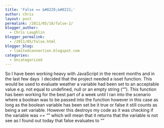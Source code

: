 ```yaml
---
title: 'False == &#8220;&#8221;'
author: chris
layout: post
permalink: /2011/05/18/false-2/
blogger_author:
  - Chris Laughlin
blogger_permalink:
  - /2011/05/false.html
blogger_blog:
  - limitedconnection.blogspot.com
categories:
  - Uncategorized
---
```

<div dir="ltr" style="text-align: left;" trbidi="on">
  So I have been working heavy with JavaScript in the recent months and in the last few days&nbsp; I decided that the project needed a isset function. This would be used to evaluate weather a variable had been set to an acceptable value e.g. not equal to undefined, null or an empty string (&#8220;&#8221;). This function has been working for the best part of a week until I ran into the scenario where a boolean was to be passed into the function however in this case as long as the boolean variable has been set be it true or false it still counts as being a set variable. However this destroys my code as it was checking if the variable was == &#8220;&#8221; which will mean that it returns that the variable is not see as I found out today that false evaluates to &#8220;&#8221;
</div>